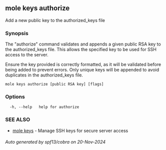 ## mole keys authorize

Add a new public key to the authorized_keys file

### Synopsis

The "authorize" command validates and appends a given public RSA key 
to the authorized_keys file. This allows the specified key to be used 
for SSH access to the server.

Ensure the key provided is correctly formatted, as it will be validated 
before being added to prevent errors. Only unique keys will be appended 
to avoid duplicates in the authorized_keys file.

```
mole keys authorize [public RSA key] [flags]
```

### Options

```
  -h, --help   help for authorize
```

### SEE ALSO

* [mole keys](mole_keys.md)	 - Manage SSH keys for secure server access

###### Auto generated by spf13/cobra on 20-Nov-2024
